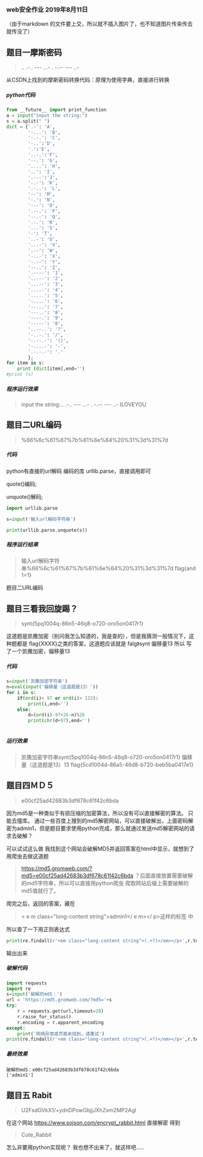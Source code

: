 ### web安全作业 2019年8月11日


（由于markdown 的文件要上交，所以就不插入图片了，也不知道图片传来传去就传没了）



## 题目一摩斯密码

> .. .-.. --- ...- . -.-- --- ..-

从CSDN上找到的摩斯密码转换代码：原理为使用字典，直接进行转换
##### python代码
``` python
from __future__ import print_function
a = input("input the string:")
s = a.split(" ")
dict = {'.-': 'A',
        '-...': 'B',
        '-.-.': 'C',
        '-..':'D',
        '.':'E',
        '..-.':'F',
        '--.': 'G',
        '....': 'H',
        '..': 'I',
        '.---':'J',
        '-.-': 'K',
        '.-..': 'L',
        '--': 'M',
        '-.': 'N',
        '---': 'O',
        '.--.': 'P',
        '--.-': 'Q',
        '.-.': 'R',
        '...': 'S',
        '-': 'T',
        '..-': 'U',
        '...-': 'V',
        '.--': 'W',
        '-..-': 'X',
        '-.--': 'Y',
        '--..': 'Z',
        '.----': '1',
        '..---': '2',
        '...--': '3',
        '....-': '4',
        '.....': '5',
        '-....': '6',
        '--...': '7',
        '---..': '8',
        '----.': '9',
        '-----': '0',
        '..--..': '?',
        '-..-.': '/',
        '-.--.-': '()',
        '-....-': '-',
        '.-.-.-': '.'
        };
for item in s:
    print (dict[item],end='')
#print (s)

```
##### 程序运行效果
>input the string:.. .-.. --- ...- . -.-- --- ..-
ILOVEYOU



## 题目二URL编码

> %66%6c%61%67%7b%61%6e%64%20%31%3d%31%7d

##### 代码
python有直接的url解码 编码的库 urllib.parse，直接调用即可

quote()编码;

unquote()解码;


``` python
import urllib.parse

s=input('输入url解码字符串')

print(urllib.parse.unquote(s))
```

##### 程序运行结果

> 输入url解码字符串%66%6c%61%67%7b%61%6e%64%20%31%3d%31%7d
flag{and 1=1}



题目二URL编码

## 题目三看我回旋踢？

> synt{5pq1004q-86n5-46q8-o720-oro5on0417r1}

这道题是凯撒加密（别问我怎么知道的，我是查的），但是我猜测一般情况下，这种题都是 flag{XXXX}之类的答案，这道题应该就是 falg》synt 偏移量13
所以
写了一个凯撒加密，偏移量13

##### 代码

``` python
s=input('凯撒加密字符串')
n=eval(input('偏移量（这道题是13）'))
for i in s:
    if(ord(i)< 97 or ord(i)> 122):
        print(i,end='')
    else:
        d=(ord(i)-97+26-n)%26
        print(chr(d+97),end='')
    

```
##### 运行效果

> 凯撒加密字符串synt{5pq1004q-86n5-46q8-o720-oro5on0417r1} 偏移量（这道题是13）13
> flag{5cd1004d-86a5-46d8-b720-beb5ba0417e1}



## 题目四ＭＤ５

> e00cf25ad42683b3df678c61f42c6bda

因为md5是一种类似于有损压缩的加密算法，所以没有可以直接解密的算法。
只能去撞库。
通过一些百度上搜到的md5解密网站，可以直接破解出，上面密码解密为admin1，但是题目要求使用python完成，那么就通过发送md5解密网站的请求去破解？

可以试试这么做
我找到这个网站会破解MD5并返回答案在html中显示，就想到了用爬虫去做这道题

> https://md5.gromweb.com/?md5=e00cf25ad42683b3df678c61f42c6bda
> ？后面直接放置需要破解的md5字符串，所以可以直接用python爬虫 爬取网站后缀上需要破解的md5值就行了。

爬完之后，返回的答案，藏在

> < e m class="long-content string">admin1</  e m></ p>这样的标签 中

所以查了一下用正则表达式

``` python
print(re.findall(r'<em class="long-content string">(.+?)</em></p>',r.text))
```
输出出来

##### 破解代码

``` python
import requests
import re
s=input('破解的md5：')
url = 'https://md5.gromweb.com/?md5='+s
try:
    r = requests.get(url,timeout=20)
    r.raise_for_status()
    r.encoding = r.apparent_encoding
except:
    print('网络异常或页面未找到，请重试')
print(re.findall(r'<em class="long-content string">(.+?)</em></p>',r.text))

```
##### 最终效果

``` 
破解的md5：e00cf25ad42683b3df678c61f42c6bda
['admin1']
```


## 题目五 Rabit
> U2FsdGVkX1/+ydnDPowGbjjJXhZxm2MP2AgI

在这个网站
https://www.sojson.com/encrypt_rabbit.html
直接解密
得到

> Cute_Rabbit

怎么非要用python实现呢？
我也想不出来了，就这样吧.....
